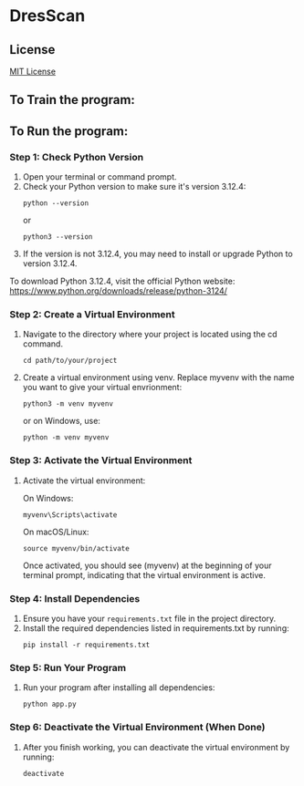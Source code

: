 # **DresScan**

## **License**
[MIT License](LICENSE)
## **To Train the program:**

## **To Run the program:**

### **Step 1: Check Python Version**

 1.  Open your terminal or command prompt.
 2.  Check your Python version to make sure it's version 3.12.4:
     ```type
     python --version
     ```
     or 
     ```type
     python3 --version
     ```  
 3.  If the version is not 3.12.4, you may need to install or upgrade Python to version 3.12.4.

  To download Python 3.12.4, visit the official Python website:
  https://www.python.org/downloads/release/python-3124/
  
### **Step 2: Create a Virtual Environment**
 1. Navigate to the directory where your project is located using the cd command.
    ```type
    cd path/to/your/project
    ```
 2. Create a virtual environment using venv. Replace myvenv with the name you want to give your virtual envrionment:
    ```type
    python3 -m venv myvenv
    ```
    or on Windows, use:
    ```type
    python -m venv myvenv
    ```
    

### **Step 3: Activate the Virtual Environment**

  1. Activate the virtual environment:

     On Windows:
     ```type
     myvenv\Scripts\activate
     ```

     On macOS/Linux:
     ```type
     source myvenv/bin/activate
     ```

     Once activated, you should see (myvenv) at the beginning of your terminal prompt, indicating that the virtual environment is active.
  
### **Step 4: Install Dependencies**

  1. Ensure you have your ```requirements.txt``` file in the project directory.
  2. Install the required dependencies listed in requirements.txt by running:
     ```type
     pip install -r requirements.txt
     ```

### **Step 5: Run Your Program**

  1. Run your program after installing all dependencies:
     ```type
     python app.py
     ```

### **Step 6: Deactivate the Virtual Environment (When Done)**

  1. After you finish working, you can deactivate the virtual environment by running:
     ```type
     deactivate
     ```

